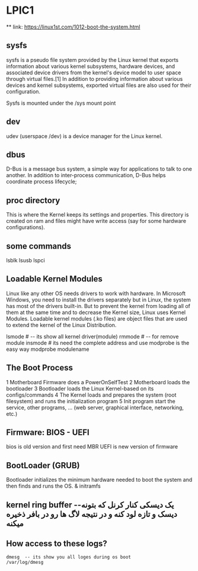 # LPIC1
** link: https://linux1st.com/1012-boot-the-system.html

## sysfs
 sysfs is a pseudo file system provided by the Linux kernel that exports information about various kernel subsystems, hardware devices, and associated device drivers from the kernel's device model to user space through 
 virtual files.[1] In addition to providing information about various devices and kernel subsystems, exported virtual files are also used for their configuration.

Sysfs is mounted under the /sys mount point

## dev
  udev (userspace /dev) is a device manager for the Linux kernel.

## dbus
  D-Bus is a message bus system, a simple way for applications to talk to one another. In addition to inter-process communication, D-Bus helps coordinate process lifecycle;

## proc directory
  This is where the Kernel keeps its settings and properties. This directory is created on ram and files might have write access (say for some hardware configurations). 

## some commands
lsblk
lsusb
lspci

## Loadable Kernel Modules
Linux like any other OS needs drivers to work with hardware. In Microsoft Windows, you need to install the drivers separately but in Linux, the system has most of the drivers built-in. But to prevent the kernel from loading all of them at the same time and to decrease the Kernel size, Linux uses Kernel Modules. Loadable kernel modules (.ko files) are object files that are used to extend the kernel of the Linux Distribution. 

lsmode  # -- its show all kernel driver(module)
rmmode  # -- for remove module
insmode # its need the complete address and use modprobe is the easy way
modprobe  modulename

## The Boot Process
 1 Motherboard Firmware does a PowerOnSelfTest
 2 Motherboard loads the bootloader
 3 Bootloader loads the Linux Kernel-based on its configs/commands
 4 The Kernel loads and prepares the system (root filesystem) and runs the initialization program
 5  Init program start the service, other programs, ... (web server, graphical interface, networking, etc.)
 
## Firmware: BIOS  -  UEFI 
   bios is old version and first need MBR
   UEFI is new version of firmware

 ## BootLoader (GRUB) 
 Bootloader initializes the minimum hardware needed to boot the system and then finds and runs the OS. &  initramfs

 ## kernel ring buffer --یک دیسکی کنار کرنل  که بتونه دیسک و تازه لود کنه و در نتیجه لاگ ها رو در بافر ذخیره میکنه 
 ## How access to these logs?
    dmesg  -- its show you all loges during os boot
    /var/log/dmesg


    

 
   
